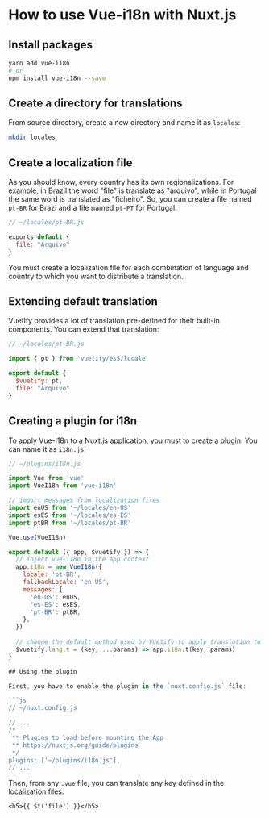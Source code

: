 # How to use Vue-i18n with Nuxt.js

## Install packages

```sh
yarn add vue-i18n
# or
npm install vue-i18n --save
```

## Create a directory for translations

From source directory, create a new directory and name it as `locales`:

```sh
mkdir locales
```

## Create a localization file

As you should know, every country has its own regionalizations. For example, in Brazil the word "file" is translate as "arquivo", while in Portugal the same word is translated as "ficheiro". So, you can create a file named `pt-BR` for Brazi and a file named `pt-PT` for Portugal.

```js
// ~/locales/pt-BR.js

exports default {
  file: "Arquivo"
}
```

You must create a localization file for each combination of language and country to which you want to distribute a translation.

## Extending default translation

Vuetify provides a lot of translation pre-defined for their built-in components. You can extend that translation:

```js
// ~/locales/pt-BR.js

import { pt } from 'vuetify/es5/locale'

export default {
  $vuetify: pt,
  file: "Arquivo"
}
```

## Creating a plugin for i18n

To apply Vue-i18n to a Nuxt.js application, you must to create a plugin. You can name it as `i18n.js`:

```js
// ~/plugins/i18n.js

import Vue from 'vue'
import VueI18n from 'vue-i18n'

// import messages from localization files
import enUS from '~/locales/en-US'
import esES from '~/locales/es-ES'
import ptBR from '~/locales/pt-BR'

Vue.use(VueI18n)

export default ({ app, $vuetify }) => {
  // inject vue-i18n in the app context
  app.i18n = new VueI18n({
    locale: 'pt-BR',
    fallbackLocale: 'en-US',
    messages: {
      'en-US': enUS,
      'es-ES': esES,
      'pt-BR': ptBR,
    },
  })
  
  // change the default method used by Vuetify to apply translation to their built-in components
  $vuetify.lang.t = (key, ...params) => app.i18n.t(key, params)
}

## Using the plugin

First, you have to enable the plugin in the `nuxt.config.js` file:

```js
// ~/nuxt.config.js

// ...
/*
 ** Plugins to load before mounting the App
 ** https://nuxtjs.org/guide/plugins
 */
plugins: ['~/plugins/i18n.js'],
// ...
```

Then, from any `.vue` file, you can translate any key defined in the localization files:

```vue
<h5>{{ $t('file') }}</h5>
```
